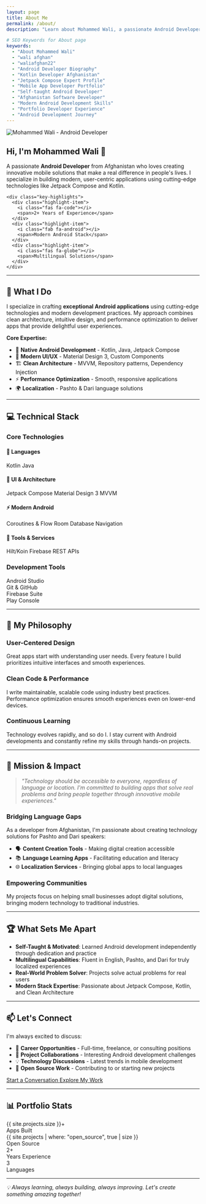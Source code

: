 ```yaml
---
layout: page
title: About Me
permalink: /about/
description: "Learn about Mohammed Wali, a passionate Android Developer from Afghanistan specializing in Jetpack Compose, Kotlin, and modern mobile development."

# SEO Keywords for About page
keywords:
  - "About Mohammed Wali"
  - "wali afghan"
  - "waliafghan22"
  - "Android Developer Biography"
  - "Kotlin Developer Afghanistan"
  - "Jetpack Compose Expert Profile"
  - "Mobile App Developer Portfolio"
  - "Self-taught Android Developer"
  - "Afghanistan Software Developer"
  - "Modern Android Development Skills"
  - "Portfolio Developer Experience"
  - "Android Development Journey"
---
```



<div class="about-hero">
  <div class="about-image">
    <img src="https://avatars.githubusercontent.com/{{ site.github_username }}"
         alt="Mohammed Wali - Android Developer"
         loading="lazy"
         referrerpolicy="no-referrer"
         onerror="this.onerror=null; this.src='https://ui-avatars.com/api/?name=Mohammed+Wali&background=6200EA&color=fff&size=250';" />
  </div>

  <div class="about-intro">
    <h2>Hi, I'm Mohammed Wali 👋</h2>
    <p class="lead">
      A passionate <strong>Android Developer</strong> from Afghanistan who loves creating innovative mobile solutions that make a real difference in people's lives. I specialize in building modern, user-centric applications using cutting-edge technologies like Jetpack Compose and Kotlin.
    </p>

    <div class="key-highlights">
      <div class="highlight-item">
        <i class="fas fa-code"></i>
        <span>2+ Years of Experience</span>
      </div>
      <div class="highlight-item">
        <i class="fab fa-android"></i>
        <span>Modern Android Stack</span>
      </div>
      <div class="highlight-item">
        <i class="fas fa-globe"></i>
        <span>Multilingual Solutions</span>
      </div>
    </div>
  </div>
</div>

---

## 🚀 What I Do

I specialize in crafting **exceptional Android applications** using cutting-edge technologies and modern development practices. My approach combines clean architecture, intuitive design, and performance optimization to deliver apps that provide delightful user experiences.

**Core Expertise:**
- 📱 **Native Android Development** - Kotlin, Java, Jetpack Compose
- 🎨 **Modern UI/UX** - Material Design 3, Custom Components
- 🏗️ **Clean Architecture** - MVVM, Repository patterns, Dependency Injection
- ⚡ **Performance Optimization** - Smooth, responsive applications
- 🌍 **Localization** - Pashto & Dari language solutions

---

## 💻 Technical Stack

### **Core Technologies**
<div class="expertise-grid">
  <div class="expertise-category">
    <h4>🚀 Languages</h4>
    <div class="tech-tags">
      <span class="tech-tag primary">Kotlin</span>
      <span class="tech-tag">Java</span>
    </div>
  </div>

  <div class="expertise-category">
    <h4>🎨 UI & Architecture</h4>
    <div class="tech-tags">
      <span class="tech-tag">Jetpack Compose</span>
      <span class="tech-tag">Material Design 3</span>
      <span class="tech-tag">MVVM</span>
    </div>
  </div>

  <div class="expertise-category">
    <h4>⚡ Modern Android</h4>
    <div class="tech-tags">
      <span class="tech-tag">Coroutines & Flow</span>
      <span class="tech-tag">Room Database</span>
      <span class="tech-tag">Navigation</span>
    </div>
  </div>

  <div class="expertise-category">
    <h4>🔧 Tools & Services</h4>
    <div class="tech-tags">
      <span class="tech-tag">Hilt/Koin</span>
      <span class="tech-tag">Firebase</span>
      <span class="tech-tag">REST APIs</span>
    </div>
  </div>
</div>

### **Development Tools**
<div class="tools-grid">
  <div class="tool-item">
    <i class="fas fa-code"></i>
    <span>Android Studio</span>
  </div>
  <div class="tool-item">
    <i class="fab fa-github"></i>
    <span>Git & GitHub</span>
  </div>
  <div class="tool-item">
    <i class="fas fa-fire"></i>
    <span>Firebase Suite</span>
  </div>
  <div class="tool-item">
    <i class="fab fa-google-play"></i>
    <span>Play Console</span>
  </div>
</div>

---

## 🌟 My Philosophy

### **User-Centered Design**
Great apps start with understanding user needs. Every feature I build prioritizes intuitive interfaces and smooth experiences.

### **Clean Code & Performance**
I write maintainable, scalable code using industry best practices. Performance optimization ensures smooth experiences even on lower-end devices.

### **Continuous Learning**
Technology evolves rapidly, and so do I. I stay current with Android developments and constantly refine my skills through hands-on projects.

---

## 🎯 Mission & Impact

> *"Technology should be accessible to everyone, regardless of language or location. I'm committed to building apps that solve real problems and bring people together through innovative mobile experiences."*

### **Bridging Language Gaps**
As a developer from Afghanistan, I'm passionate about creating technology solutions for Pashto and Dari speakers:
- 🗣️ **Content Creation Tools** - Making digital creation accessible
- 📚 **Language Learning Apps** - Facilitating education and literacy
- 🌐 **Localization Services** - Bringing global apps to local languages

### **Empowering Communities**
My projects focus on helping small businesses adopt digital solutions, bringing modern technology to traditional industries.

---

## 🏆 What Sets Me Apart

- **Self-Taught & Motivated**: Learned Android development independently through dedication and practice
- **Multilingual Capabilities**: Fluent in English, Pashto, and Dari for truly localized experiences
- **Real-World Problem Solver**: Projects solve actual problems for real users
- **Modern Stack Expertise**: Passionate about Jetpack Compose, Kotlin, and Clean Architecture

---

## 📫 Let's Connect

I'm always excited to discuss:
- 💼 **Career Opportunities** - Full-time, freelance, or consulting positions
- 🤝 **Project Collaborations** - Interesting Android development challenges
- 💡 **Technology Discussions** - Latest trends in mobile development
- 🌟 **Open Source Work** - Contributing to or starting new projects

<div class="about-cta">
  <a href="{{ '/#contact' | relative_url }}" class="btn btn-primary btn-large">
    <i class="fas fa-paper-plane"></i>
    <span>Start a Conversation</span>
  </a>
  <a href="{{ '/#projects' | relative_url }}" class="btn btn-secondary btn-large">
    <i class="fas fa-code"></i>
    <span>Explore My Work</span>
  </a>
</div>

---

## 📊 Portfolio Stats

<div class="about-stats">
  <div class="stat-card">
    <div class="stat-icon">
      <i class="fas fa-mobile-alt"></i>
    </div>
    <div class="stat-number">{{ site.projects.size }}+</div>
    <div class="stat-label">Apps Built</div>
  </div>

  <div class="stat-card">
    <div class="stat-icon">
      <i class="fas fa-code-branch"></i>
    </div>
    <div class="stat-number">{{ site.projects | where: "open_source", true | size }}</div>
    <div class="stat-label">Open Source</div>
  </div>

  <div class="stat-card">
    <div class="stat-icon">
      <i class="fas fa-calendar"></i>
    </div>
    <div class="stat-number">2+</div>
    <div class="stat-label">Years Experience</div>
  </div>

  <div class="stat-card">
    <div class="stat-icon">
      <i class="fas fa-globe"></i>
    </div>
    <div class="stat-number">3</div>
    <div class="stat-label">Languages</div>
  </div>
</div>

---

<div class="about-footer-note">
  <p><em>💡 Always learning, always building, always improving. Let's create something amazing together!</em></p>
</div>